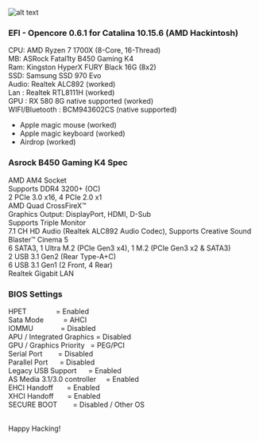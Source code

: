 ![alt text](https://rockdevper.no-ip.org/download/hackintosh_opencore_056.jpg)

### EFI - Opencore 0.6.1 for Catalina 10.15.6 (AMD Hackintosh)

CPU: AMD Ryzen 7 1700X (8-Core, 16-Thread)<br />
MB: ASRock Fatal1ty B450 Gaming K4<br />
Ram: Kingston HyperX FURY Black 16G (8x2) <br />
SSD: Samsung SSD 970 Evo<br />
Audio: Realtek ALC892 (worked) <br />
Lan : Realtek RTL8111H (worked)<br />
GPU : RX 580 8G native supported (worked)<br />
WIFI/Bluetooth : BCM943602CS (native supported)<br />

- Apple magic mouse (worked)
- Apple magic keyboard (worked)
- Airdrop (worked)

### Asrock B450 Gaming K4 Spec

AMD AM4 Socket <br />
Supports DDR4 3200+ (OC) <br />
2 PCIe 3.0 x16, 4 PCIe 2.0 x1 <br />
AMD Quad CrossFireX™ <br />
Graphics Output: DisplayPort, HDMI, D-Sub <br />
Supports Triple Monitor <br />
7.1 CH HD Audio (Realtek ALC892 Audio Codec), Supports Creative Sound Blaster™ Cinema 5 <br />
6 SATA3, 1 Ultra M.2 (PCIe Gen3 x4), 1 M.2 (PCIe Gen3 x2 & SATA3) <br />
2 USB 3.1 Gen2 (Rear Type-A+C) <br />
6 USB 3.1 Gen1 (2 Front, 4 Rear) <br />
Realtek Gigabit LAN <br />

### BIOS Settings

HPET               = Enabled<br />
Sata Mode          = AHCI<br />
IOMMU              = Disabled<br />
APU / Integrated Graphics = Disabled <br />
GPU / Graphics Priority   = PEG/PCI<br />
Serial Port        = Disabled<br />
Parallel Port      = Disabled<br />
Legacy USB Support      = Enabled<br />
AS Media 3.1/3.0 controller     = Enabled<br />
EHCI Handoff       = Enabled<br />
XHCI Handoff       = Enabled<br />
SECURE BOOT        = Disabled / Other OS<br />

<br />
Happy Hacking!
